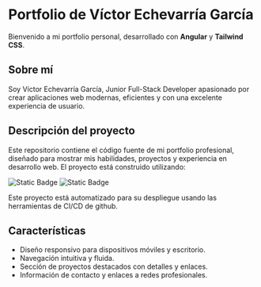 # Portfolio de Víctor Echevarría García

Bienvenido a mi portfolio personal, desarrollado con **Angular** y **Tailwind CSS**.

## Sobre mí

Soy Víctor Echevarría García, Junior Full-Stack Developer apasionado por crear aplicaciones web modernas, eficientes y con una excelente experiencia de usuario.

## Descripción del proyecto

Este repositorio contiene el código fuente de mi portfolio profesional, diseñado para mostrar mis habilidades, proyectos y experiencia en desarrollo web. El proyecto está construido utilizando:

![Static Badge](https://img.shields.io/badge/Angular-red?style=flat) ![Static Badge](https://img.shields.io/badge/CSS-Tailwind-blue?style=flat)

Este proyecto está automatizado para su despliegue usando las herramientas de CI/CD de github.


## Características

- Diseño responsivo para dispositivos móviles y escritorio.
- Navegación intuitiva y fluida.
- Sección de proyectos destacados con detalles y enlaces.
- Información de contacto y enlaces a redes profesionales.
